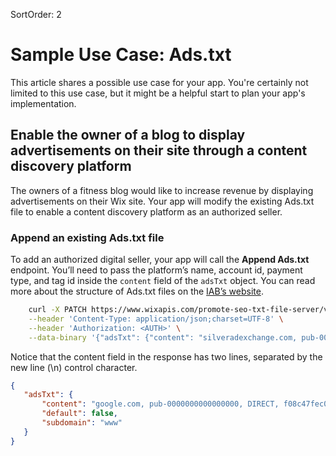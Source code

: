 SortOrder: 2
# Sample Use Case: Ads.txt

This article shares a possible use case for your app. You're certainly not limited to this use case, but it might be a helpful start to plan your app's implementation.

## Enable the owner of a blog to display advertisements on their site through a content discovery platform

The owners of a fitness blog would like to increase revenue by displaying advertisements on their Wix site. Your app will modify the existing Ads.txt file to enable a content discovery platform as an authorized seller.

### Append an existing Ads.txt file

To add an authorized digital seller, your app will call the **Append Ads.txt** endpoint. You’ll need to pass the platform’s name, account id, payment type, and tag id inside the `content` field of the `adsTxt` object. You can read more about the structure of Ads.txt files on the [IAB’s website][IABwebsite].


```sh
	curl -X PATCH https://www.wixapis.com/promote-seo-txt-file-server/v2/ads \
   	--header 'Content-Type: application/json;charset=UTF-8' \
   	--header 'Authorization: <AUTH>' \
   	--data-binary '{"adsTxt": {"content": "silveradexchange.com, pub-0000000000000001, RESELLER, b124y6716v287058"}}'
```

Notice that the content field in the response has two lines, separated by the new line (\n) control character.

```json
{
   "adsTxt": {
       "content": "google.com, pub-0000000000000000, DIRECT, f08c47fec0942fa0\nsilveradexchange.com, pub-0000000000000001, RESELLER, b124y6716v287058",
       "default": false,
       "subdomain": "www"
   }
}
```

[IABwebsite]: https://iabtechlab.com/ads-txt-about
